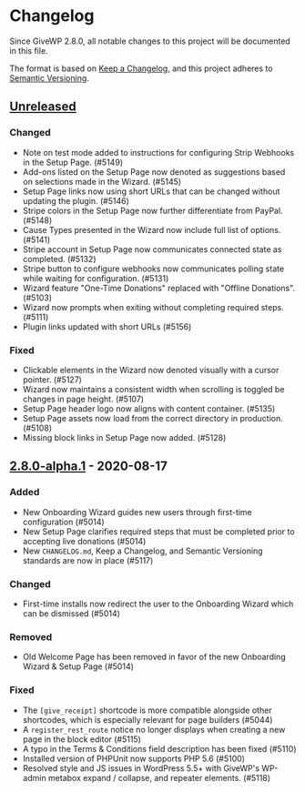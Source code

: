 # Changelog

Since GiveWP 2.8.0, all notable changes to this project will be documented in this file.

The format is based on [Keep a Changelog](https://keepachangelog.com/en/1.0.0/),
and this project adheres to [Semantic Versioning](https://semver.org/spec/v2.0.0.html).

## [Unreleased]

<!-- Changes made since the last release are stored here until a release is ready. -->

### Changed

-   Note on test mode added to instructions for configuring Strip Webhooks in the Setup Page. (#5149)
-   Add-ons listed on the Setup Page now denoted as suggestions based on selections made in the Wizard. (#5145)
-   Setup Page links now using short URLs that can be changed without updating the plugin. (#5146)
-   Stripe colors in the Setup Page now further differentiate from PayPal. (#5148)
-   Cause Types presented in the Wizard now include full list of options. (#5141)
-   Stripe account in Setup Page now communicates connected state as completed. (#5132)
-   Stripe button to configure webhooks now communicates polling state while waiting for configuration. (#5131)
-   Wizard feature "One-Time Donations" replaced with "Offline Donations". (#5103)
-   Wizard now prompts when exiting without completing required steps. (#5111)
-   Plugin links updated with short URLs (#5156)

### Fixed

-   Clickable elements in the Wizard now denoted visually with a cursor pointer. (#5127)
-   Wizard now maintains a consistent width when scrolling is toggled be changes in page height. (#5107)
-   Setup Page header logo now aligns with content container. (#5135)
-   Setup Page assets now load from the correct directory in production. (#5108)
-   Missing block links in Setup Page now added. (#5128)

## [2.8.0-alpha.1] - 2020-08-17

### Added

-   New Onboarding Wizard guides new users through first-time configuration (#5014)
-   New Setup Page clarifies required steps that must be completed prior to accepting live donations (#5014)
-   New `CHANGELOG.md`, Keep a Changelog, and Semantic Versioning standards are now in place (#5117)

### Changed

-   First-time installs now redirect the user to the Onboarding Wizard which can be dismissed (#5014)

### Removed

-   Old Welcome Page has been removed in favor of the new Onboarding Wizard & Setup Page (#5014)

### Fixed

-   The `[give_receipt]` shortcode is more compatible alongside other shortcodes, which is especially relevant for page builders (#5044)
-   A `register_rest_route` notice no longer displays when creating a new page in the block editor (#5115)
-   A typo in the Terms & Conditions field description has been fixed (#5110)
-   Installed version of PHPUnit now supports PHP 5.6 (#5100)
-   Resolved style and JS issues in WordPress 5.5+ with GiveWP's WP-admin metabox expand / collapse, and repeater elements. (#5118)

[unreleased]: https://github.com/impress-org/givewp/compare/2.8.0-alpha.1...HEAD
[2.8.0-alpha.1]: https://github.com/impress-org/givewp/releases/tag/2.8.0-alpha.1
